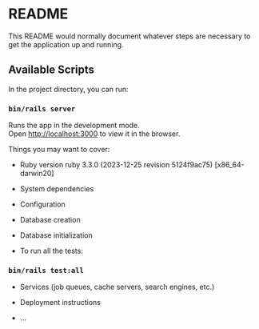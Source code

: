 # README

This README would normally document whatever steps are necessary to get the
application up and running.

## Available Scripts

In the project directory, you can run:

### `bin/rails server`

Runs the app in the development mode.\
Open [http://localhost:3000](http://localhost:3000) to view it in the browser.

Things you may want to cover:

* Ruby version
ruby 3.3.0 (2023-12-25 revision 5124f9ac75) [x86_64-darwin20]

* System dependencies

* Configuration

* Database creation

* Database initialization

* To run all the tests:

### `bin/rails test:all`

* Services (job queues, cache servers, search engines, etc.)

* Deployment instructions

* ...
